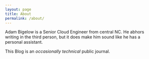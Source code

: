 ```yaml
---
layout: page
title: About
permalink: /about/
---
```


Adam Bigelow is a Senior Cloud Engineer from central NC. He abhors writing in the third person, but it does make him sound like he has a personal assistant.  

This Blog is an _occasionally technical_ public journal.